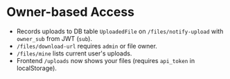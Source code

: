 # Owner-based Access

- Records uploads to DB table `UploadedFile` on `/files/notify-upload` with `owner_sub` from JWT (`sub`).
- `/files/download-url` requires `admin` or file owner.
- `/files/mine` lists current user's uploads.
- Frontend `/uploads` now shows your files (requires `api_token` in localStorage).